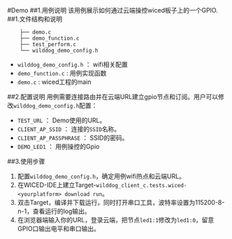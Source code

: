 #Demo
##1.用例说明
该用例展示如何通过云端操控wiced板子上的一个GPIO.
##1.文件结构和说明
	
    	├── demo.c
		├── demo_function.c
    	├── test_perform.c
    	└── wilddog_demo_config.h
    
*	`wilddog_demo_config.h` ： wifi相关配置
*	`demo_function.c` : 用例实现函数
*	`demo.c` : wiced工程的main

##2.配置说明
用例需要连接路由并在云端URL建立gpio节点和订阅。用户可以修改`wilddog_demo_config.h`配置：

- `TEST_URL` ： Demo使用的URL。
- `CLIENT_AP_SSID` ： 连接的`SSID`名称。
- `CLIENT_AP_PASSPHRASE` ： SSID的密码。
- `DEMO_LED1` ： 用例操控的Gpio


##3.使用步骤
1. 配置`wilddog_demo_config.h`，确定用例wifi热点和云端URL。
2. 在WICED-IDE上建立Target-`wilddog_client_c.tests.wiced-<yourplatform> download run`。
3. 双击Target，编译并下载运行，同时打开串口工具，波特率设置为115200-8-n-1，查看运行的log输出。
4. 在浏览器端输入你的URL，登录云端，把节点`led1:1`修改为`led1:0`，留意GPIO口输出电平和串口输出。
